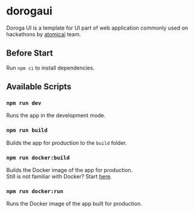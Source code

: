 # dorogaui

Doroga UI is a template for UI part of web application commonly used on hackathons by [atomicai](https://github.com/atomicai) team.

## Before Start

Run `npm ci` to install dependencies.

## Available Scripts

### `npm run dev`

Runs the app in the development mode.

### `npm run build`

Builds the app for production to the `build` folder.

### `npm run docker:build`

Builds the Docker image of the app for production.\
Still is not familiar with Docker? Start [here](https://www.docker.com/).

### `npm run docker:run`

Runs the Docker image of the app built for production.

